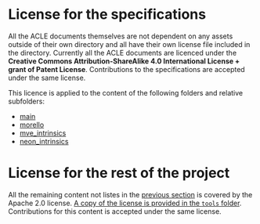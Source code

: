 <!-- SPDX-FileCopyrightText: Copyright 2021 Arm Limited <open-source-office@arm.com> -->
<!-- SPDX-License-Identifier: Apache-2.0 -->

# License for the specifications

All the ACLE documents themselves are not dependent on any assets
outside of their own directory and all have their own license file
included in the directory. Currently all the ACLE documents are
licenced under the **Creative Commons Attribution-ShareAlike 4.0
International License + grant of Patent License**. Contributions to
the specifications are accepted under the same license.

This licence is applied to the content of the following folders and
relative subfolders:

* [main](main)
* [morello](morello)
* [mve_intrinsics](mve_intrinsics)
* [neon_intrinsics](neon_intrinsics)

# License for the rest of the project

All the remaining content not listes in the [previous
section](#license-for-the-specifications) is covered by the Apache 2.0
license. [A copy of the license is provided in the `tools`
folder](tools/LICENSE). Contributions for this content is accepted
under the same license.

